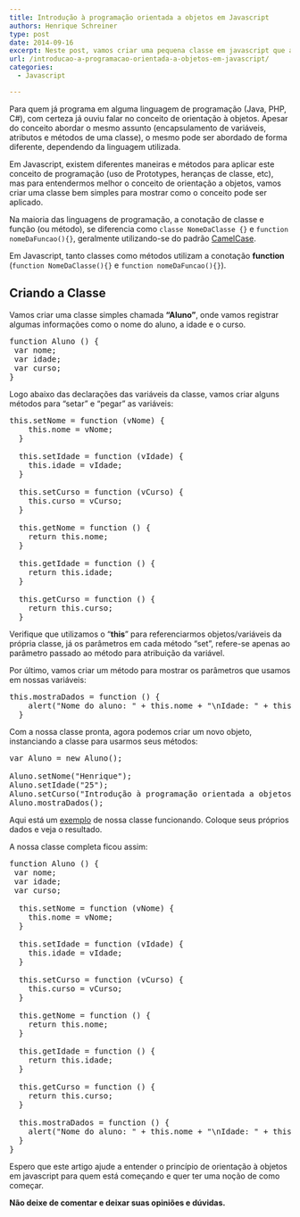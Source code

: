 ```yaml
---
title: Introdução à programação orientada a objetos em Javascript
authors: Henrique Schreiner
type: post
date: 2014-09-16
excerpt: Neste post, vamos criar uma pequena classe em javascript que aborda este método, para que possamos entendê-lo de forma simples e aplicar em nossos projetos.
url: /introducao-a-programacao-orientada-a-objetos-em-javascript/
categories:
  - Javascript

---
```

Para quem já programa em alguma linguagem de programação (Java, PHP, C#), com certeza já ouviu falar no conceito de orientação à objetos. Apesar do conceito abordar o mesmo assunto (encapsulamento de variáveis, atributos e métodos de uma classe), o mesmo pode ser abordado de forma diferente, dependendo da linguagem utilizada.

Em Javascript, existem diferentes maneiras e métodos para aplicar este conceito de programação (uso de Prototypes, heranças de classe, etc), mas para entendermos melhor o conceito de orientação a objetos, vamos criar uma classe bem simples para mostrar como o conceito pode ser aplicado.

Na maioria das linguagens de programação, a conotação de classe e função (ou método), se diferencia como `classe NomeDaClasse {}` e `function nomeDaFuncao(){}`, geralmente utilizando-se do padrão <a title="Padrão CamelCase" href="https://pt.wikipedia.org/wiki/CamelCase" target="_blank">CamelCase</a>.

Em Javascript, tanto classes como métodos utilizam a conotação **function** (`function NomeDaClasse(){}` e `function nomeDaFuncao(){}`).

## Criando a Classe

Vamos criar uma classe simples chamada **&#8220;Aluno&#8221;**, onde vamos registrar algumas informações como o nome do aluno, a idade e o curso.

<pre class="lang-javascript">function Aluno () {
 var nome;
 var idade;
 var curso;
}
</pre>

Logo abaixo das declarações das variáveis da classe, vamos criar alguns métodos para &#8220;setar&#8221; e &#8220;pegar&#8221; as variáveis:

<pre class="lang-javascript">this.setNome = function (vNome) {
    this.nome = vNome;
  }

  this.setIdade = function (vIdade) {
    this.idade = vIdade;
  }

  this.setCurso = function (vCurso) {
    this.curso = vCurso;
  }

  this.getNome = function () {
    return this.nome;
  }

  this.getIdade = function () {
    return this.idade;
  }

  this.getCurso = function () {
    return this.curso;
  }
</pre>

Verifique que utilizamos o &#8220;**this**&#8221; para referenciarmos objetos/variáveis da própria classe, já os parâmetros em cada método &#8220;set&#8221;, refere-se apenas ao parâmetro passado ao método para atribuição da variável.

Por último, vamos criar um método para mostrar os parâmetros que usamos em nossas variáveis:

<pre class="lang-javascript">this.mostraDados = function () {
    alert("Nome do aluno: " + this.nome + "\nIdade: " + this.idade + "\nCurso: " + this.curso);
  }
</pre>

Com a nossa classe pronta, agora podemos criar um novo objeto, instanciando a classe para usarmos seus métodos:

<pre class="lang-javascript">var Aluno = new Aluno();

Aluno.setNome("Henrique");
Aluno.setIdade("25");
Aluno.setCurso("Introdução à programação orientada a objetos em Javascript");
Aluno.mostraDados();
</pre>

Aqui está um <a title="Exemplo Javascript OO" href="https://jsfiddle.net/hmschreiner/d2x7qgsd/" target="_blank">exemplo</a> de nossa classe funcionando. Coloque seus próprios dados e veja o resultado.

A nossa classe completa ficou assim:

<pre class="lang-javascript">function Aluno () {
 var nome;
 var idade;
 var curso;

  this.setNome = function (vNome) {
    this.nome = vNome;
  }

  this.setIdade = function (vIdade) {
    this.idade = vIdade;
  }

  this.setCurso = function (vCurso) {
    this.curso = vCurso;
  }

  this.getNome = function () {
    return this.nome;
  }

  this.getIdade = function () {
    return this.idade;
  }

  this.getCurso = function () {
    return this.curso;
  }

  this.mostraDados = function () {
    alert("Nome do aluno: " + this.nome + "\nIdade: " + this.idade + "\nCurso: " + this.curso);
  }
}
</pre>

Espero que este artigo ajude a entender o princípio de orientação à objetos em javascript para quem está começando e quer ter uma noção de como começar.
  
**Não deixe de comentar e deixar suas opiniões e dúvidas.**